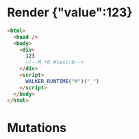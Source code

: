 # Render {"value":123}
```html
<html>
  <head />
  <body>
    <div>
      123
      <!--M_*0 #text/0-->
    </div>
    <script>
      WALKER_RUNTIME("M")("_")
    </script>
  </body>
</html>
```

# Mutations
```

```